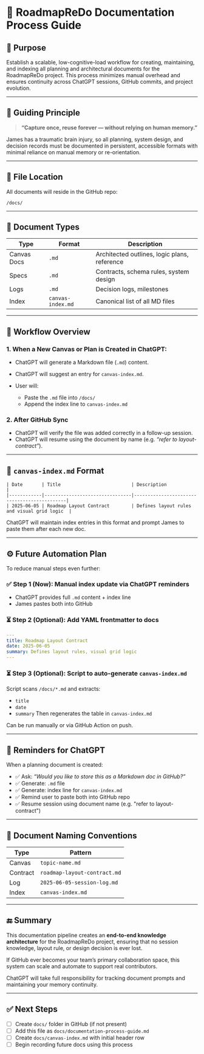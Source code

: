 # 📘 RoadmapReDo Documentation Process Guide

## 🎯 Purpose

Establish a scalable, low-cognitive-load workflow for creating, maintaining, and indexing all planning and architectural documents for the RoadmapReDo project. This process minimizes manual overhead and ensures continuity across ChatGPT sessions, GitHub commits, and project evolution.

---

## 🧠 Guiding Principle

> **“Capture once, reuse forever — without relying on human memory.”**

James has a traumatic brain injury, so all planning, system design, and decision records must be documented in persistent, accessible formats with minimal reliance on manual memory or re-orientation.

---

## 📁 File Location

All documents will reside in the GitHub repo:

```
/docs/
```

---

## 📑 Document Types

| Type        | Format            | Description                                  |
| ----------- | ----------------- | -------------------------------------------- |
| Canvas Docs | `.md`             | Architected outlines, logic plans, reference |
| Specs       | `.md`             | Contracts, schema rules, system design       |
| Logs        | `.md`             | Decision logs, milestones                    |
| Index       | `canvas-index.md` | Canonical list of all MD files               |

---

## 🔁 Workflow Overview

### 1. When a New Canvas or Plan is Created in ChatGPT:

* ChatGPT will generate a Markdown file (`.md`) content.
* ChatGPT will suggest an entry for `canvas-index.md`.
* User will:

  * Paste the `.md` file into `/docs/`
  * Append the index line to `canvas-index.md`

### 2. After GitHub Sync

* ChatGPT will verify the file was added correctly in a follow-up session.
* ChatGPT will resume using the document by name (e.g. *“refer to layout-contract”*).

---

## 📌 `canvas-index.md` Format

```
| Date       | Title                          | Description                                 |
|------------|--------------------------------|---------------------------------------------|
| 2025-06-05 | Roadmap Layout Contract        | Defines layout rules and visual grid logic  |
```

ChatGPT will maintain index entries in this format and prompt James to paste them after each new doc.

---

## ⚙️ Future Automation Plan

To reduce manual steps even further:

### ✅ Step 1 (Now): Manual index update via ChatGPT reminders

* ChatGPT provides full `.md` content + index line
* James pastes both into GitHub

### ⏳ Step 2 (Optional): Add YAML frontmatter to docs

```yaml
---
title: Roadmap Layout Contract
date: 2025-06-05
summary: Defines layout rules, visual grid logic
---
```

### ⏳ Step 3 (Optional): Script to auto-generate `canvas-index.md`

Script scans `/docs/*.md` and extracts:

* `title`
* `date`
* `summary`
  Then regenerates the table in `canvas-index.md`

Can be run manually or via GitHub Action on push.

---

## 🔔 Reminders for ChatGPT

When a planning document is created:

* ✅ Ask: *“Would you like to store this as a Markdown doc in GitHub?”*
* ✅ Generate: `.md` file
* ✅ Generate: index line for `canvas-index.md`
* ✅ Remind user to paste both into GitHub repo
* ✅ Resume session using document name (e.g. "refer to layout-contract")

---

## 🧷 Document Naming Conventions

| Type     | Pattern                      |
| -------- | ---------------------------- |
| Canvas   | `topic-name.md`              |
| Contract | `roadmap-layout-contract.md` |
| Log      | `2025-06-05-session-log.md`  |
| Index    | `canvas-index.md`            |

---

## 🔚 Summary

This documentation pipeline creates an **end-to-end knowledge architecture** for the RoadmapReDo project, ensuring that no session knowledge, layout rule, or design decision is ever lost.

If GitHub ever becomes your team’s primary collaboration space, this system can scale and automate to support real contributors.

ChatGPT will take full responsibility for tracking document prompts and maintaining your memory continuity.

---

## ✅ Next Steps

* [ ] Create `docs/` folder in GitHub (if not present)
* [ ] Add this file as `docs/documentation-process-guide.md`
* [ ] Create `docs/canvas-index.md` with initial header row
* [ ] Begin recording future docs using this process
